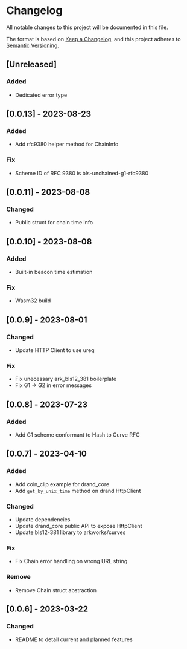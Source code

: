# Changelog

All notable changes to this project will be documented in this file.

The format is based on [Keep a Changelog](https://keepachangelog.com/en/1.0.0/), and this project adheres to [Semantic Versioning](https://semver.org/spec/v2.0.0.html).

## [Unreleased]

### Added

- Dedicated error type

## [0.0.13] - 2023-08-23

### Added

- Add rfc9380 helper method for ChainInfo

### Fix

- Scheme ID of RFC 9380 is bls-unchained-g1-rfc9380

## [0.0.11] - 2023-08-08

### Changed

- Public struct for chain time info

## [0.0.10] - 2023-08-08

### Added

- Built-in beacon time estimation

### Fix

- Wasm32 build

## [0.0.9] - 2023-08-01

### Changed

- Update HTTP Client to use ureq

### Fix

- Fix unecessary ark_bls12_381 boilerplate
- Fix G1 -> G2 in error messages

## [0.0.8] - 2023-07-23

### Added

- Add G1 scheme conformant to Hash to Curve RFC

## [0.0.7] - 2023-04-10

### Added

- Add coin_clip example for drand_core
- Add `get_by_unix_time` method on drand HttpClient

### Changed

- Update dependencies
- Update drand_core public API to expose HttpClient
- Update bls12-381 library to arkworks/curves

### Fix

- Fix Chain error handling on wrong URL string

### Remove

- Remove Chain struct abstraction

## [0.0.6] - 2023-03-22

### Changed

- README to detail current and planned features
